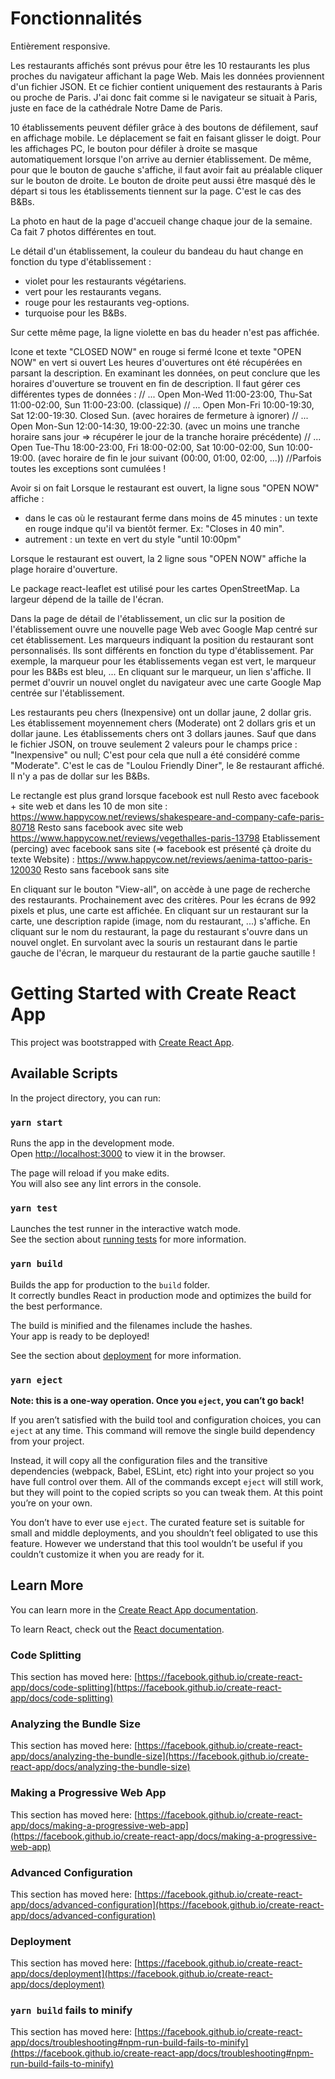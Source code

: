 # Fonctionnalités

Entièrement responsive.

Les restaurants affichés sont prévus pour être les 10 restaurants les plus proches du navigateur affichant la page Web. Mais les données proviennent d'un fichier JSON. Et ce fichier contient uniquement des restaurants à Paris ou proche de Paris. J'ai donc fait comme si le navigateur se situait à Paris, juste en face de la cathédrale Notre Dame de Paris.

10 établissements peuvent défiler grâce à des boutons de défilement, sauf en affichage mobile. Le déplacement se fait en faisant glisser le doigt.
Pour les affichages PC, le bouton pour défiler à droite se masque automatiquement lorsque l'on arrive au dernier établissement. De même, pour que le bouton de gauche s'affiche, il faut avoir fait au préalable cliquer sur le bouton de droite.
Le bouton de droite peut aussi être masqué dès le départ si tous les établissements tiennent sur la page.
C'est le cas des B&Bs.

La photo en haut de la page d'accueil change chaque jour de la semaine. Ca fait 7 photos différentes en tout.

Le détail d'un établissement, la couleur du bandeau du haut change en fonction du type d'établissement :

-   violet pour les restaurants végétariens.
-   vert pour les restaurants vegans.
-   rouge pour les restaurants veg-options.
-   turquoise pour les B&Bs.

Sur cette même page, la ligne violette en bas du header n'est pas affichée.

Icone et texte "CLOSED NOW" en rouge si fermé
Icone et texte "OPEN NOW" en vert si ouvert
Les heures d'ouvertures ont été récupérées en parsant la description.
En examinant les données, on peut conclure que les horaires d'ouverture se trouvent en fin de description. Il faut gérer ces différentes types de données :
// ... Open Mon-Wed 11:00-23:00, Thu-Sat 11:00-02:00, Sun 11:00-23:00. (classique)
// ... Open Mon-Fri 10:00-19:30, Sat 12:00-19:30. Closed Sun. (avec horaires de fermeture à ignorer)
// ... Open Mon-Sun 12:00-14:30, 19:00-22:30. (avec un moins une tranche horaire sans jour => récupérer le jour de la tranche horaire précédente)
// ... Open Tue-Thu 18:00-23:00, Fri 18:00-02:00, Sat 10:00-02:00, Sun 10:00-19:00. (avec horaire de fin le jour suivant (00:00, 01:00, 02:00, ...))
//Parfois toutes les exceptions sont cumulées !

Avoir si on fait
Lorsque le restaurant est ouvert, la ligne sous "OPEN NOW" affiche :

-   dans le cas où le restaurant ferme dans moins de 45 minutes : un texte en rouge indque qu'il va bientôt fermer. Ex: "Closes in 40 min".
-   autrement : un texte en vert du style "until 10:00pm"

Lorsque le restaurant est ouvert, la 2 ligne sous "OPEN NOW" affiche la plage horaire d'ouverture.

Le package react-leaflet est utilisé pour les cartes OpenStreetMap.
La largeur dépend de la taille de l'écran.

Dans la page de détail de l'établissement, un clic sur la position de l'établissement ouvre une nouvelle page Web avec Google Map centré sur cet établissement. Les marqueurs indiquant la position du restaurant sont personnalisés. Ils sont différents en fonction du type d'établissement. Par exemple, la marqueur pour les établissements vegan est vert, le marqueur pour les B&Bs est bleu, ...
En cliquant sur le marqueur, un lien s'affiche. Il permet d'ouvrir un nouvel onglet du navigateur avec une carte Google Map centrée sur l'établissement.

Les restaurants peu chers (Inexpensive) ont un dollar jaune, 2 dollar gris. Les établissement moyennement chers (Moderate) ont 2 dollars gris et un dollar jaune. Les établissements chers ont 3 dollars jaunes. Sauf que dans le fichier JSON, on trouve seulement 2 valeurs pour le champs price : "Inexpensive" ou null; C'est pour cela que null a été considéré comme "Moderate". C'est le cas de "Loulou Friendly Diner", le 8e restaurant affiché.
Il n'y a pas de dollar sur les B&Bs.

Le rectangle est plus grand lorsque facebook est null
Resto avec facebook + site web et dans les 10 de mon site : https://www.happycow.net/reviews/shakespeare-and-company-cafe-paris-80718
Resto sans facebook avec site web https://www.happycow.net/reviews/vegethalles-paris-13798
Etablissement (percing) avec facebook sans site (=> facebook est présenté çà droite du texte Website) : https://www.happycow.net/reviews/aenima-tattoo-paris-120030
Resto sans facebook sans site

En cliquant sur le bouton "View-all", on accède à une page de recherche des restaurants. Prochainement avec des critères. Pour les écrans de 992 pixels et plus, une carte est affichée.
En cliquant sur un restaurant sur la carte, une description rapide (image, nom du restaurant, ...) s'affiche. En cliquant sur le nom du restaurant, la page du restaurant s'ouvre dans un nouvel onglet.
En survolant avec la souris un restaurant dans le partie gauche de l'écran, le marqueur du restaurant de la partie gauche sautille !

# Getting Started with Create React App

This project was bootstrapped with [Create React App](https://github.com/facebook/create-react-app).

## Available Scripts

In the project directory, you can run:

### `yarn start`

Runs the app in the development mode.\
Open [http://localhost:3000](http://localhost:3000) to view it in the browser.

The page will reload if you make edits.\
You will also see any lint errors in the console.

### `yarn test`

Launches the test runner in the interactive watch mode.\
See the section about [running tests](https://facebook.github.io/create-react-app/docs/running-tests) for more information.

### `yarn build`

Builds the app for production to the `build` folder.\
It correctly bundles React in production mode and optimizes the build for the best performance.

The build is minified and the filenames include the hashes.\
Your app is ready to be deployed!

See the section about [deployment](https://facebook.github.io/create-react-app/docs/deployment) for more information.

### `yarn eject`

**Note: this is a one-way operation. Once you `eject`, you can’t go back!**

If you aren’t satisfied with the build tool and configuration choices, you can `eject` at any time. This command will remove the single build dependency from your project.

Instead, it will copy all the configuration files and the transitive dependencies (webpack, Babel, ESLint, etc) right into your project so you have full control over them. All of the commands except `eject` will still work, but they will point to the copied scripts so you can tweak them. At this point you’re on your own.

You don’t have to ever use `eject`. The curated feature set is suitable for small and middle deployments, and you shouldn’t feel obligated to use this feature. However we understand that this tool wouldn’t be useful if you couldn’t customize it when you are ready for it.

## Learn More

You can learn more in the [Create React App documentation](https://facebook.github.io/create-react-app/docs/getting-started).

To learn React, check out the [React documentation](https://reactjs.org/).

### Code Splitting

This section has moved here: [https://facebook.github.io/create-react-app/docs/code-splitting](https://facebook.github.io/create-react-app/docs/code-splitting)

### Analyzing the Bundle Size

This section has moved here: [https://facebook.github.io/create-react-app/docs/analyzing-the-bundle-size](https://facebook.github.io/create-react-app/docs/analyzing-the-bundle-size)

### Making a Progressive Web App

This section has moved here: [https://facebook.github.io/create-react-app/docs/making-a-progressive-web-app](https://facebook.github.io/create-react-app/docs/making-a-progressive-web-app)

### Advanced Configuration

This section has moved here: [https://facebook.github.io/create-react-app/docs/advanced-configuration](https://facebook.github.io/create-react-app/docs/advanced-configuration)

### Deployment

This section has moved here: [https://facebook.github.io/create-react-app/docs/deployment](https://facebook.github.io/create-react-app/docs/deployment)

### `yarn build` fails to minify

This section has moved here: [https://facebook.github.io/create-react-app/docs/troubleshooting#npm-run-build-fails-to-minify](https://facebook.github.io/create-react-app/docs/troubleshooting#npm-run-build-fails-to-minify)
